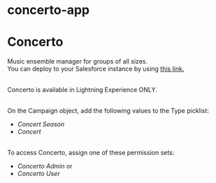 # concerto-app
<h1>Concerto</h1>
Music ensemble manager for groups of all sizes.<br/>
You can deploy to your Salesforce instance by using <a href="https://githubsfdeploy.herokuapp.com/">this link.</a><br/><br/>

Concerto is available in Lightning Experience ONLY.<br/><br/>

On the Campaign object, add the following values to the Type picklist:
<ul>
<li><i>Concert Season</i></li>
<li><i>Concert</i></li>
</ul>
<br/>
To access Concerto, assign one of these permission sets:
<ul>
<li><i>Concerto Admin</i> or</li>
<li><i>Concerto User</i></li>
</ul>

